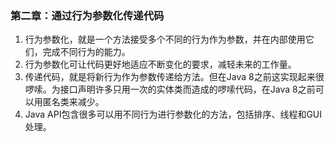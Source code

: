 ### 第二章：通过行为参数化传递代码
1. 行为参数化，就是一个方法接受多个不同的行为作为参数，并在内部使用它们，完成不同行为的能力。
2. 行为参数化可让代码更好地适应不断变化的要求，减轻未来的工作量。
3. 传递代码，就是将新行为作为参数传递给方法。但在Java 8之前这实现起来很啰嗦。为接口声明许多只用一次的实体类而造成的啰嗦代码，在Java 8之前可以用匿名类来减少。
4. Java API包含很多可以用不同行为进行参数化的方法，包括排序、线程和GUI处理。